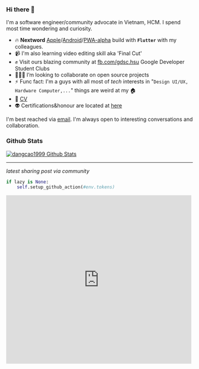 ### Hi there 👋

I'm a software engineer/community advocate in Vietnam, HCM. I spend most time wondering and curiosity.

- 🔥 **Nextword** [Apple](https://apps.apple.com/vn/app/nextword/id1586762180)/[Android](https://play.google.com/store/apps/details?id=com.nextword.nextword)/[PWA-alpha](http://nextword-me-with-my-friends.web.app) build with **`Flutter`** with my colleagues.
- 📹 I'm also learning video editing skill aka 'Final Cut'
- ✊ Visit ours blazing community at [fb.com/gdsc.hsu](https://www.facebook.com/gdsc.hsu) Google Developer Student Clubs
- 👨🏻‍💻 I’m looking to collaborate on open source projects
- ⚡ Func fact: I'm a guys with all most of *tech* interests in "`Design UI/UX, Hardware Computer,...`" things are weird at my 🏠
- 🔗 [CV](./docs/CV.pdf)
- 👽 Certifications&honour are located at [here]()

<div>
    I'm best reached via <a href="mailto:dangcao3659@gmail.com"/>email</a>. I'm always open to interesting conversations and collaboration.
</div>
 


### Github Stats

[![dangcao1999 Github Stats](https://github-readme-stats.vercel.app/api?username=truonghoangduy&count_private=true&theme=default&show_icons=true)](https://github.com/dangcao1999)

----
*latest sharing post via community*
```python
if lazy is None:
    self.setup_github_action(#env.tokens)
```
<iframe src="https://www.facebook.com/plugins/post.php?href=https%3A%2F%2Fwww.facebook.com%2Fgdsc.hsu%2Fposts%2F135463578794377&show_text=true&width=500" width="500" height="455" style="border:none;overflow:hidden" scrolling="no" frameborder="0" allowfullscreen="true" allow="autoplay; clipboard-write; encrypted-media; picture-in-picture; web-share"></iframe>
